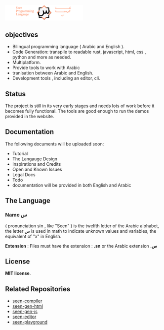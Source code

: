<img width="50%" alt="image" src="readme/light-logo.svg">     

## objectives
- Bilingual programming language ( Arabic and English ).
- Code Generation: transpile to readable rust, javascript, html, css , python and more as needed.
- Multiplatform.
- Provide tools to work with Arabic 
- tranlsation between Arabic and English.
- Development tools , including an editor, cli.


## Status 
The project is still in its very early stages and needs lots of work before it becomes fully functional. 
The tools are good enough to run the demos provided in the website.

## Documentation
The following documents will be uploaded soon:
- Tutorial
- The Langauge Design
- Inspirations and Credits 
- Open and Known Issues
- Legal Docs
- Todo
- documentation will be provided in both English and Arabic

## The Language
### Name **س** 
( pronunciation sīn , like "Seen" ) is the twelfth letter of the Arabic alphabet,  the letter س is used in math to indicate unknown values and variables, the equivalent of "x" in English.
 
**Extension** : Files must have the extension : **.sn** or the Arabic extension **.س**

## License
**MIT license**.  

## Related Repositories
- [seen-compiler](https://github.com/abukhadra/seen-compiler)
- [seen-gen-html](https://github.com/abukhadra/seen-gen-html)
- [seen-gen-js](https://github.com/abukhadra/seen-gen-js)
- [seen-editor](https://github.com/abukhadra/seen-editor)
- [seen-playground](https://github.com/abukhadra/seen-playground)
